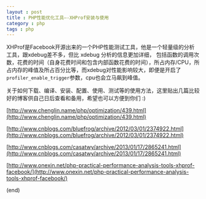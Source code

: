 ```yaml
---
layout : post
title : PHP性能优化工具–-XHProf安装与使用
category : php
tags : php
---
```

XHProf是Facebook开源出来的一个PHP性能测试工具，他是一个轻量级的分析工具，跟xdebug差不多，但比 xdebug 分析的信息更加详细， 包括函数的调用次数，花费的时间（自身花费时间和包含内部函数花费的时间），所占内存/CPU，所占内存的峰值及所占百分比等，而xdebug对性能影响较大，即便是开启了`profiler_enable_trigger`参数，cpu也会立马飙到峰值。

<!--more-->

关于如何下载、编译、安装、配置、使用、测试等的使用方法，这里贴出几篇比较好的博客供自己日后查看和备用，希望也可以方便到你们 :)

[http://www.chenglin.name/php/optimization/439.html](http://www.chenglin.name/php/optimization/439.html)

[http://www.cnblogs.com/bluefrog/archive/2012/03/01/2374922.html](http://www.cnblogs.com/bluefrog/archive/2012/03/01/2374922.html)

[http://www.cnblogs.com/casatwy/archive/2013/01/17/2865241.html](http://www.cnblogs.com/casatwy/archive/2013/01/17/2865241.html)

[http://www.onexin.net/php-practical-performance-analysis-tools-xhprof-facebook/](http://www.onexin.net/php-practical-performance-analysis-tools-xhprof-facebook/)

(end)

